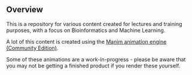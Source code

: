 ## Overview

This is a repository for various content created for lectures and training purposes, with a focus on Bioinformatics and Machine Learning.

A lot of this content is created using the [Manim animation engine (Community Edition)](https://github.com/ManimCommunity/manim/).

Some of these animations are a work-in-progress - please be aware that you may not be getting a finished product if you render these yourself.